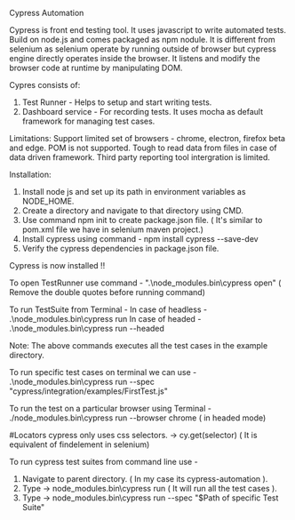 Cypress Automation

Cypress is front end testing tool.
It uses javascript to write automated tests.
Build on node.js and comes packaged as npm nodule.
It is different from selenium as selenium operate by running outside of browser but cypress engine directly operates inside the browser.
It listens and modify the browser code at runtime by manipulating DOM.

Cypres consists of:
1. Test Runner - Helps to setup and start writing tests.
2. Dashboard service - For recording tests.
It uses mocha as default framework for managing test cases.

Limitations:
Support limited set of browsers - chrome, electron, firefox beta and edge.
POM is not supported.
Tough to read data from files in case of data driven framework.
Third party reporting tool intergration is limited.

Installation:
1. Install node js and set up its path in environment variables as NODE_HOME.
2. Create a directory and navigate to that directory using CMD.
3. Use command npm init to create package.json file. ( It's similar to pom.xml file we have in selenium maven project.)
4. Install cypress using command - npm install cypress --save-dev
5. Verify the cypress dependencies in package.json file.

Cypress is now installed !!

To open TestRunner use command - ".\node_modules\.bin\cypress open" ( Remove the double quotes before running command)

To run TestSuite from Terminal - 
In case of headless - .\node_modules\.bin\cypress run
In case of headed - .\node_modules\.bin\cypress run --headed

Note: The above commands executes all the test cases in the example directory.

To run specific test cases on terminal we can use - 
.\node_modules\.bin\cypress run --spec "cypress/integration/examples/FirstTest.js"

To run the test on a particular browser using Terminal - 
./node_modules\.bin\cypress run --browser chrome ( in headed mode)

#Locators
cypress only uses css selectors.
-> cy.get(selector) ( It is equivalent of findelement in selenium)

To run cypress test suites from command line use -
1. Navigate to parent directory. ( In my case its cypress-automation ).
2. Type -> node_modules\.bin\cypress run ( It will run all the test cases ).
3. Type -> node_modules\.bin\cypress run --spec "$Path of specific Test Suite"



